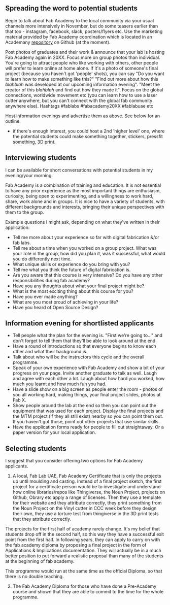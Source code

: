 ## Spreading the word to potential students

Begin to talk about Fab Academy to the local community via your usual channels more intensively in November, but do some teasers earlier than that too - instagram, facebook, slack, posters/flyers etc. Use the marketing material provided by Fab Academy coordination which is located in an Academany [repository](https://github.com/Academany) on Github (at the moment). 

Post photos of graduates and their work & announce that your lab is hosting Fab Academy again in 20XX. Focus more on group photos than individual. You're going to attract people who like working with others, other people will prefer to learn online at home alone. If it's a photo of someone's final project (because you haven't got 'people' shots), you can say "Do you want to learn how to make something like this?" "Find out more about how this _blahblah_ was developed at our upcoming information evening". "Meet the creator of this _blahblah_ and find out how they made it". Focus on the global connections, worldwide movement etc (you can learn how to use a laser cutter anywhere, but you can't connect with the global fab community anywhere else). Hashtags #fablabs #fabacademy20XX #fablabuae etc

Host information evenings and advertise them as above. See below for an outline. 

- if there's enough interest, you could host a 2nd 'higher level' one, where the potential students could make something together, stickers, pressfit something, 3D print.

## Interviewing students

I can be available for short conversations with potential students in my evening/your morning. 

Fab Academy is a combination of training and education. It is not essential to have any prior experience as the most important things are enthusiasm, curiosity, being open to experimenting, and a willingness to work hard, share, work alone and in groups. It is nice to have a variety of students, with different backgrounds and interests, bringing their unique perspectives with them to the group.

Example questions I might ask, depending on what they've written in their application:
- Tell me more about your experience so far with digital fabrication &/or fab labs.
- Tell me about a time when you worked on a group project. What was your role in the group, how did you plan it, was it successful, what would you do differently next time.
- What unique skills or experience do you bring with you? 
- Tell me what you think the future of digital fabrication is.
- Are you aware that this course is very intensive? Do you have any other responsibilities during fab academy?
- Have you any thoughts about what your final project might be?
- What is the most exciting thing about this course for you?
- Have you ever made anything?
- What are you most proud of achieving in your life?
- Have you heard of Open Source Design?

## Information evening for shortlisted applicants

- Tell people what the plan for the evening is. "First we're going to..." and don't forget to tell them that they'll be able to look around at the end.
- Have a round of introductions so that everyone begins to know each other and what their background is. 
- Talk about who will be the instructors this cycle and the overall programme. 
- Speak of your own experience with Fab Academy and show a bit of your progress on your page. Invite another graduate to talk as well. Laugh and agree with each other a lot. Laugh about how hard you worked, how much you learnt and how much fun you had. 
- Have a slide show on a big screen as people enter the room - photos of you all working hard, making things, your final project slides, photos at Fab X. 
- Show people around the lab at the end so then you can point out the equipment that was used for each project. Display the final projects and the MTM project (if they all still exist) nearby so you can point them out. If you haven't got those, point out other projects that use similar skills. 
- Have the application forms ready for people to fill out straightaway. Or a paper version for your local application. 

## Selecting students

I suggest that you consider offering two options for Fab Academy applicants. 

1. A local, Fab Lab UAE, Fab Academy Certificate that is only the projects up until moulding and casting. Instead of a final project sketch, the first project for a certificate person would be to investigate and understand how online libraries/repos like Thingiverse, the Noun Project, projects on Github, Obrary etc apply a range of licenses. Then they use a template for their website and they attribute correctly, they print something from the Noun Project on the Vinyl cutter in CCC week before they design their own, they use a torture test from thingiverse in the 3D print tests that they attribute correctly.

The projects for the first half of academy rarely change. It's my belief that students drop off in the second half, so this way they have a successful exit point from the first half. In following years, they can apply to carry on with the fab academy diploma by proposing a final project in the form of Applications & Implications documentation. They will actually be in a much better position to put forward a realistic proposal than many of the students at the beginning of fab academy.

This programme would run at the same time as the official Diploma, so that there is no double teaching. 

2. The Fab Academy Diploma for those who have done a Pre-Academy course and shown that they are able to commit to the time for the whole programme.



